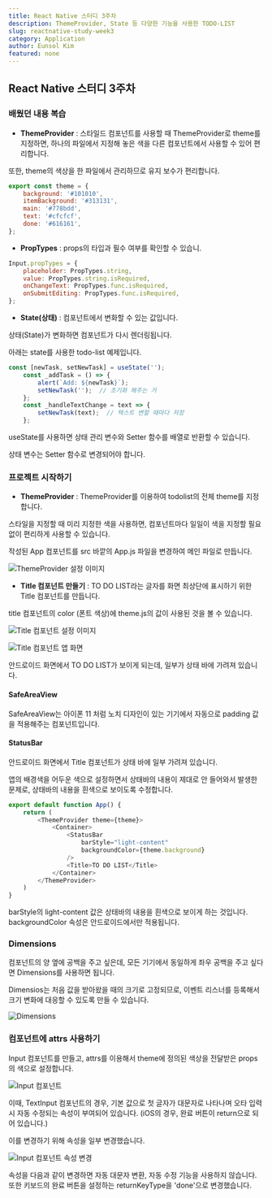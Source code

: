 ```yaml
---
title: React Native 스터디 3주차
description: ThemeProvider, State 등 다양한 기능을 사용한 TODO-LIST
slug: reactnative-study-week3
category: Application
author: Eunsol Kim
featured: none
---
```


## React Native 스터디 3주차

### 배웠던 내용 복습

- **ThemeProvider** : 스타일드 컴포넌트를 사용할 때 ThemeProvider로 theme를 지정하면, 하나의 파일에서 지정해 놓은 색을 다른 컴포넌트에서 사용할 수 있어 편리합니다. 

또한, theme의 색상을 한 파일에서 관리하므로 유지 보수가 편리합니다.

```javascript
export const theme = {
    background: '#101010',
    itemBackground: '#313131',
    main: '#778bdd',
    text: '#cfcfcf',
    done: '#616161',
};
```

- **PropTypes** : props의 타입과 필수 여부를 확인할 수 있습니.

```javascript
Input.propTypes = {
    placeholder: PropTypes.string,
    value: PropTypes.string.isRequired,
    onChangeText: PropTypes.func.isRequired,
    onSubmitEditing: PropTypes.func.isRequired,
};
```

- **State(상태)** : 컴포넌트에서 변화할 수 있는 값입니다.

상태(State)가 변화하면 컴포넌트가 다시 렌더링됩니다.

아래는 state를 사용한 todo-list 예제입니다.

```javascript
const [newTask, setNewTask] = useState('');
    const _addTask = () => {
        alert(`Add: ${newTask}`);
        setNewTask('');  // 초기화 해주는 거 
    };
    const _handleTextChange = text => {
        setNewTask(text);  // 텍스트 변할 때마다 저장
    };
```

useState를 사용하면 상태 관리 변수와 Setter 함수를 배열로 반환할 수 있습니다.

상태 변수는 Setter 함수로 변경되어야 합니다.

### 프로젝트 시작하기

- **ThemeProvider** : ThemeProvider를 이용하여 todolist의 전체 theme를 지정합니다.

스타일을 지정할 때 미리 지정한 색을 사용하면, 컴포넌트마다 일일이 색을 지정할 필요 없이 편리하게 사용할 수 있습니다.

작성된 App 컴포넌트를 src 바깥의 App.js 파일을 변경하여 메인 파일로 만듭니다.

![ThemeProvider 설정 이미지](/reactnative-study-week3/01.png)

- **Title 컴포넌트 만들기** : TO DO LIST라는 글자를 화면 최상단에 표시하기 위한 Title 컴포넌트를 만듭니다.

title 컴포넌트의 color (폰트 색상)에 theme.js의 값이 사용된 것을 볼 수 있습니다. 

![Title 컴포넌트 설정 이미지](/reactnative-study-week3/02.png)

![Title 컴포넌트 앱 화면](/reactnative-study-week3/01-1.png)

안드로이드 화면에서 TO DO LIST가 보이게 되는데, 일부가 상태 바에 가려져 있습니다. 

#### SafeAreaView

SafeAreaView는 아이폰 11 처럼 노치 디자인이 있는 기기에서 자동으로 padding 값을 적용해주는 컴포넌트입니다.

#### StatusBar

안드로이드 화면에서 Title 컴포넌트가 상태 바에 일부 가려져 있습니다. 

앱의 배경색을 어두운 색으로 설정하면서 상태바의 내용이 제대로 안 들어와서 발생한 문제로, 상태바의 내용을 흰색으로 보이도록 수정합니다.

```javascript
export default function App() {
    return (
        <ThemeProvider theme={theme}>
            <Container>
                <StatusBar
                    barStyle="light-content"
                    backgroundColor={theme.background}
                />
                <Title>TO DO LIST</Title>
            </Container>
        </ThemeProvider>
    )
}
```

barStyle의 light-content 값은 상태바의 내용을 흰색으로 보이게 하는 것입니다.
backgroundColor 속성은 안드로이드에서만 적용됩니다.

### Dimensions

컴포넌트의 양 옆에 공백을 주고 싶은데, 모든 기기에서 동일하게 좌우 공백을 주고 싶다면 Dimensions를 사용하면 됩니다.

Dimensios는 처음 값을 받아왔을 때의 크기로 고정되므로, 이벤트 리스너를 등록해서 크기 변화에 대응할 수 있도록 만들 수 있습니다.

![Dimensions](/reactnative-study-week3/03.png)

### 컴포넌트에 attrs 사용하기

Input 컴포넌트를 만들고, attrs를 이용해서 theme에 정의된 색상을 전달받은 props의 색으로 설정합니다.

![Input 컴포넌트](/reactnative-study-week3/04.png)

이때, TextInput 컴포넌트의 경우, 기본 값으로 첫 글자가 대문자로 나타나며 오타 입력 시 자동 수정되는 속성이 부여되어 있습니다. 
(iOS의 경우, 완료 버튼이 return으로 되어 있습니다.)

이를 변경하기 위해 속성을 일부 변경했습니다.

![Input 컴포넌트 속성 변경](/reactnative-study-week3/04-1.png)

속성을 다음과 같이 변경하면 자동 대문자 변환, 자동 수정 기능을 사용하지 않습니다.
또한 키보드의 완료 버튼을 설정하는 returnKeyType을 'done'으로 변경했습니다.
